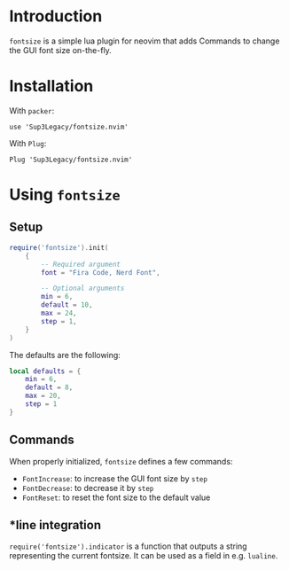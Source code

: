 # Introduction

`fontsize` is a simple lua plugin for neovim that adds Commands to change the GUI font size on-the-fly.

# Installation

With `packer`:

```shell
use 'Sup3Legacy/fontsize.nvim'
```

With `Plug`:

```shell
Plug 'Sup3Legacy/fontsize.nvim'
```

# Using `fontsize`

## Setup

```lua
require('fontsize').init(
    {
        -- Required argument
        font = "Fira Code, Nerd Font",

        -- Optional arguments
        min = 6,
        default = 10,
        max = 24,
        step = 1,
    }
)
```

The defaults are the following:

```lua
local defaults = {
    min = 6,
    default = 8,
    max = 20,
    step = 1
}
```

## Commands 

When properly initialized, `fontsize` defines a few commands:

- `FontIncrease`: to increase the GUI font size by `step`
- `FontDecrease`: to decrease it by `step`
- `FontReset`: to reset the font size to the default value

## \*line integration

`require('fontsize').indicator` is a function that outputs a string representing the current fontsize. It can be used as a field in e.g. `lualine`.

